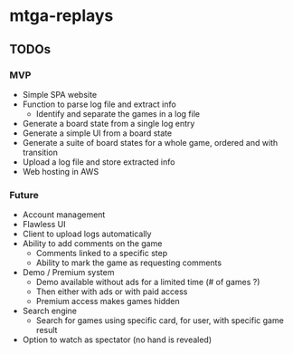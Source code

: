 # mtga-replays

## TODOs
### MVP
- Simple SPA website
- Function to parse log file and extract info
    - Identify and separate the games in a log file
- Generate a board state from a single log entry
- Generate a simple UI from a board state
- Generate a suite of board states for a whole game, ordered and with transition
- Upload a log file and store extracted info
- Web hosting in AWS

### Future
- Account management
- Flawless UI
- Client to upload logs automatically
- Ability to add comments on the game
    - Comments linked to a specific step
    - Ability to mark the game as requesting comments
- Demo / Premium system
  - Demo available without ads for a limited time (# of games ?)
  - Then either with ads or with paid access
  - Premium access makes games hidden
- Search engine
  - Search for games using specific card, for user, with specific game result
- Option to watch as spectator (no hand is revealed)
